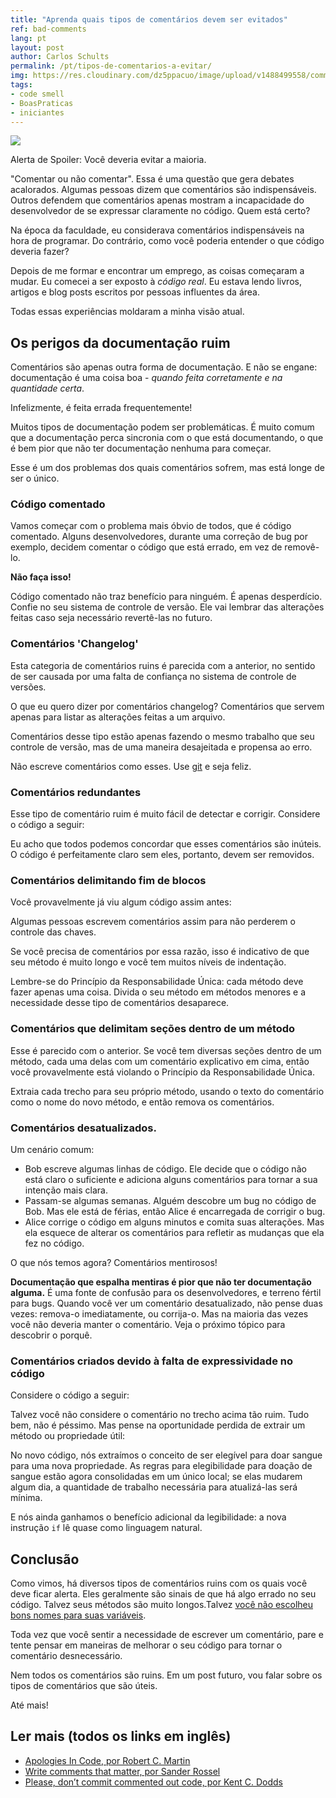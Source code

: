 ```yaml
---
title: "Aprenda quais tipos de comentários devem ser evitados"
ref: bad-comments
lang: pt
layout: post
author: Carlos Schults
permalink: /pt/tipos-de-comentarios-a-evitar/
img: https://res.cloudinary.com/dz5ppacuo/image/upload/v1488499558/comments-1038x437.jpg
tags:
- code smell
- BoasPraticas
- iniciantes
---
```


![](https://res.cloudinary.com/dz5ppacuo/image/upload/v1488499558/comments-1038x437.jpg)

Alerta de Spoiler: Você deveria evitar a maioria.
<!--more-->

"Comentar ou não comentar". Essa é uma questão que gera debates acalorados. Algumas pessoas dizem que comentários são indispensáveis. Outros defendem que comentários apenas mostram a incapacidade do desenvolvedor de se expressar claramente no código. Quem está certo?

Na época da faculdade, eu considerava comentários indispensáveis na hora de programar. Do contrário, como você poderia entender o que código deveria fazer?

Depois de me formar e encontrar um emprego, as coisas começaram a mudar. Eu comecei a ser exposto à *código real*. Eu estava lendo livros, artigos e blog posts escritos por pessoas influentes da área.

Todas essas experiências moldaram a minha visão atual.

## Os perigos da documentação ruim

Comentários são apenas outra forma de documentação. E não se engane: documentação é uma coisa boa - *quando feita corretamente e na quantidade certa*.

Infelizmente, é feita errada frequentemente!

Muitos tipos de documentação podem ser problemáticas. É muito comum que a documentação perca sincronia com o que está documentando, o que é bem pior que não ter documentação nenhuma para começar.

Esse é um dos problemas dos quais comentários sofrem, mas está longe de ser o único.

### Código comentado

Vamos começar com o problema mais óbvio de todos, que é código comentado. Alguns desenvolvedores, durante uma correção de bug por exemplo, decidem comentar o código que está errado, em vez de removê-lo.

**Não faça isso!**

Código comentado não traz benefício para ninguém. É apenas desperdício. Confie no seu sistema de controle de versão. Ele vai lembrar das alterações feitas caso seja necessário revertê-las no futuro.

### Comentários 'Changelog'

Esta categoria de comentários ruins é parecida com a anterior, no sentido de ser causada por uma falta de confiança no sistema de controle de versões.

O que eu quero dizer por comentários changelog? Comentários que servem apenas para listar as alterações feitas a um arquivo.

<script src="https://gist.github.com/carlosschults/3889e4d4b337c6adc94af354ec574d9a.js"></script>

Comentários desse tipo estão apenas fazendo o mesmo trabalho que seu controle de versão, mas de uma maneira desajeitada e propensa ao erro.

Não escreve comentários como esses. Use [git](https://git-scm.com/) e seja feliz.

### Comentários redundantes

Esse tipo de comentário ruim é muito fácil de detectar e corrigir. Considere o código a seguir:

<script src="https://gist.github.com/carlosschults/cc821bc3c00137e5fad68f1fe7d65490.js"></script>

Eu acho que todos podemos concordar que esses comentários são inúteis. O código é perfeitamente claro sem eles, portanto, devem ser removidos.

### Comentários delimitando fim de blocos

Você provavelmente já viu algum código assim antes:

<script src="https://gist.github.com/carlosschults/0c6e461ec278db804f52d64ade458bf4.js"></script>

Algumas pessoas escrevem comentários assim para não perderem o controle das chaves.

Se você precisa de comentários por essa razão, isso é indicativo de que seu método é muito longo e você tem muitos níveis de indentação.

Lembre-se do Princípio da Responsabilidade Única: cada método deve fazer apenas uma coisa. Divida o seu método em métodos menores e a necessidade desse tipo de comentários desaparece.

### Comentários que delimitam seções dentro de um método

Esse é parecido com o anterior. Se você tem diversas seções dentro de um método, cada uma delas com um comentário explicativo em cima, então você provavelmente está violando o Princípio da Responsabilidade Única.

Extraia cada trecho para seu próprio método, usando o texto do comentário como o nome do novo método, e então remova os comentários.

### Comentários desatualizados.

Um cenário comum:

- Bob escreve algumas linhas de código. Ele decide que o código não está claro o suficiente e adiciona alguns comentários para tornar a sua intenção mais clara.
- Passam-se algumas semanas. Alguém descobre um bug no código de Bob. Mas ele está de férias, então Alice é encarregada de corrigir o bug.
- Alice corrige o código em alguns minutos e comita suas alterações. Mas ela esquece de alterar os comentários para refletir as mudanças que ela fez no código.

O que nós temos agora? Comentários mentirosos!

**Documentação que espalha mentiras é pior que não ter documentação alguma.** É uma fonte de confusão para os desenvolvedores, e terreno fértil para bugs. Quando você ver um comentário desatualizado, não pense duas vezes: remova-o imediatamente, ou corrija-o. Mas na maioria das vezes você não deveria manter o comentário. Veja o próximo tópico para descobrir o porquê.

### Comentários criados devido à falta de expressividade no código

Considere o código a seguir:

<script src="https://gist.github.com/carlosschults/ec7db3ebadccded768f97933c88e704f.js"></script>


Talvez você não considere o comentário no trecho acima tão ruim. Tudo bem, não é péssimo. Mas pense na oportunidade perdida de extrair um método ou propriedade útil:

<script src="https://gist.github.com/carlosschults/b102a4f5c11ba7b1639410dcbb87830f.js"></script>

No novo código, nós extraímos o conceito de ser elegível para doar sangue para uma nova propriedade. As regras para elegibilidade para doação de sangue estão agora consolidadas em um único local; se elas mudarem algum dia, a quantidade de trabalho necessária para atualizá-las será mínima.

E nós ainda ganhamos o benefício adicional da legibilidade: a nova instrução `if` lê quase como linguagem natural.

## Conclusão

Como vimos, há diversos tipos de comentários ruins com os quais você deve ficar alerta. Eles geralmente são sinais de que há algo errado no seu código. Talvez seus métodos são muito longos.Talvez [você não escolheu bons nomes para suas variáveis](https://carlosschults.net/pt/como-escolher-bons-nomes/).
 
Toda vez que você sentir a necessidade de escrever um comentário, pare e tente pensar em maneiras de melhorar o seu código para tornar o comentário desnecessário.

Nem todos os comentários são ruins. Em um post futuro, vou falar sobre os tipos de comentários que são úteis.

Até mais!

## Ler mais (todos os links em inglês)

- [Apologies In Code, por Robert C. Martin](https://butunclebob.com/ArticleS.TimOttinger.ApologizeIncode)
- [Write comments that matter, por Sander Rossel](https://www.codeproject.com/tips/467657/write-comments-that-matter)
- [Please, don’t commit commented out code, por Kent C. Dodds](https://medium.com/@kentcdodds/please-don-t-commit-commented-out-code-53d0b5b26d5f#.yex54k2sg)
